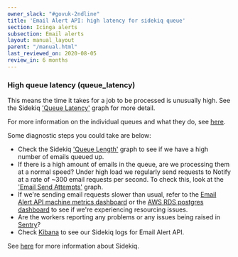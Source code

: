 ```yaml
---
owner_slack: "#govuk-2ndline"
title: 'Email Alert API: high latency for sidekiq queue'
section: Icinga alerts
subsection: Email alerts
layout: manual_layout
parent: "/manual.html"
last_reviewed_on: 2020-08-05
review_in: 6 months
---
```


### High queue latency (queue_latency)

This means the time it takes for a job to be processed is unusually high. See
the Sidekiq ['Queue Latency'][Sidekiq dash] graph for more detail.

For more information on the individual queues and what they do, see
[here][email queues].

Some diagnostic steps you could take are below:

* Check the Sidekiq ['Queue Length'][Sidekiq dash] graph to see if we have a
  high number of emails queued up.
* If there is a high amount of emails in the queue, are we processing them at a
  normal speed? Under high load we regularly send requests to Notify at a rate
  of ~300 email requests per second. To check this, look at the ['Email Send
  Attempts'][technical dash] graph.
* If we're sending email requests slower than usual, refer to the [Email Alert
  API machine metrics dashboard][machine metrics] or the [AWS RDS postgres
  dashboard][postgres dash] to see if we're experiencing resourcing issues.
* Are the workers reporting any problems or any issues being raised in
  [Sentry]?
* Check [Kibana] to see our Sidekiq logs for Email Alert API.

See [here][Sidekiq] for more information about Sidekiq.

[Sidekiq]: https://docs.publishing.service.gov.uk/manual/sidekiq.html
[Sentry]: https://sentry.io/organizations/govuk/issues/?project=202220&statsPeriod=12h
[Sidekiq dash]: https://grafana.blue.production.govuk.digital/dashboard/file/sidekiq.json?refresh=1m&orgId=1&var-Application=email-alert-api&var-Queues=All&from=now-3h&to=now
[technical dash]: https://grafana.blue.production.govuk.digital/dashboard/file/email_alert_api_technical.json
[Kibana]: https://kibana.logit.io/s/2dd89c13-a0ed-4743-9440-825e2e52329e/app/kibana#/discover?_g=(refreshInterval:(display:Off,pause:!f,value:0),time:(from:now-1h,mode:quick,to:now))&_a=(columns:!('@message',host),index:'*-*',interval:auto,query:(query_string:(query:'@type:%20sidekiq%20AND%20application:%20email-alert-api')),sort:!('@timestamp',desc))
[email queues]: https://docs.publishing.service.gov.uk/apis/email-alert-api/queues.html
[machine metrics]: https://grafana.blue.production.govuk.digital/dashboard/file/machine.json?refresh=1m&orgId=1&var-hostname=email_alert_api*&var-cpmetrics=cpu-system&var-cpmetrics=cpu-user&var-filesystem=All&var-disk=All&var-tcpconnslocal=All&var-tcpconnsremote=All
[postgres dash]: https://grafana.production.govuk.digital/dashboard/file/aws-rds.json?orgId=1&var-region=eu-west-1&var-dbinstanceidentifier=blue-postgresql-primary&from=now-3h&to=now
